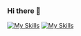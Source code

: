 ### Hi there 👋

<!--
**Jenseko/Jenseko** is a ✨ _special_ ✨ repository because its `README.md` (this file) appears on your GitHub profile.

Here are some ideas to get you started:

- 🔭 I’m currently working on ...
- 🌱 I’m currently learning ...
- 👯 I’m looking to collaborate on ...
- 🤔 I’m looking for help with ...
- 💬 Ask me about ...
- 📫 How to reach me: ...
- 😄 Pronouns: ...
- ⚡ Fun fact: ...
-->

[![My Skills](https://skillicons.dev/icons?i=html,css,js,react,sass,tailwind)](https://skillicons.dev)
[![My Skills](https://skillicons.dev/icons?i=html,css,js,react,sass,tailwind&perline=3)](https://skillicons.dev)


